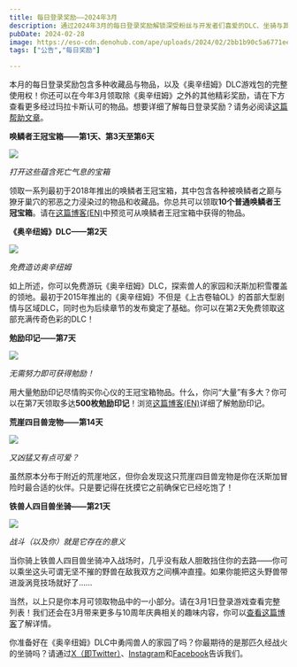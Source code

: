 ```yaml
---
title: 每日登录奖励——2024年3月  
description: 通过2024年3月的每日登录奖励解锁深受粉丝与开发者们喜爱的DLC、坐骑与其他内容！
pubDate: 2024-02-28
image: https://eso-cdn.denohub.com/ape/uploads/2024/02/2bb1b90c5a6771eee0f8d16c42924832.jpg
tags: ["公告","每日奖励"]

---
```


本月的每日登录奖励包含多种收藏品与物品，以及《奥辛纽姆》DLC游戏包的完整使用权！你还可以在今年3月领取除《奥辛纽姆》之外的其他精彩奖励，请在下方查看更多经过玛拉卡斯认可的物品。想要详细了解每日登录奖励？请务必阅读[这篇帮助文章](https://help.elderscrollsonline.com/#zh-CN/answer/60270)。

**唤鳞者王冠宝箱——第1天、第3天至第6天**

![](https://eso-cdn.denohub.com/ape/uploads/2024/02/2932ada73131bbbbcb240aec61327ca8.jpg)

<p class="text-gray-500 text-sm text-center"><i>打开这些蕴含死亡气息的宝箱</i></p>

领取一系列最初于2018年推出的唤鳞者王冠宝箱，其中包含各种被唤鳞者之巅与獠牙巢穴的邪恶之力浸染过的物品和收藏品。你总共可以领取**10个普通唤鳞者王冠宝箱**。请在[这篇博客(EN)](/news/post/26329)中预览可从唤鳞者王冠宝箱中获得的物品。

**《奥辛纽姆》DLC——第2天**

![](https://eso-cdn.denohub.com/ape/uploads/2024/02/0a448012cb939787501f96e823862466.jpg)

<p class="text-gray-500 text-sm text-center"><i>免费造访奥辛纽姆</i></p>

如上所述，你可以免费游玩《奥辛纽姆》DLC，探索兽人的家园和沃斯加积雪覆盖的领地。最初于2015年推出的《奥辛纽姆》不但是《上古卷轴OL》的首部大型剧情与区域DLC，同时也为后续章节的发布奠定了基础。你可以在第2天免费领取这部充满传奇色彩的DLC！

**勉励印记——第7天**

![](https://eso-cdn.denohub.com/ape/uploads/2023/10/cbf054f9fa4122ee9be26996607da8d2.jpg)

<p class="text-gray-500 text-sm text-center"><i>无需努力即可获得勉励！</i></p>

用大量勉励印记尽情购买你心仪的王冠宝箱物品。什么，你问“大量”有多大？你可以在第7天领取多达**500枚勉励印记**！浏览[这篇博客(EN)](/news/post/59925)详细了解勉励印记。

**荒崖四目兽宠物——第14天**

![](https://eso-cdn.denohub.com/ape/uploads/2024/02/58311e5a500e1acb7f093b5b44475f4e.jpg)

<p class="text-gray-500 text-sm text-center"><i>又凶猛又有点可爱？</i></p>

虽然原本分布于附近的荒崖地区，但你会发现这只荒崖四目兽宠物是你在沃斯加冒险时最合适的伙伴。只是要记得在抚摸它之前确保它已经吃饱了！

**铁兽人四目兽坐骑——第21天**

![](https://eso-cdn.denohub.com/ape/uploads/2024/02/3f80091c12b65a10e38801d9bceef94a.jpg)

<p class="text-gray-500 text-sm text-center"><i>战斗（以及你）就是它存在的意义</i></p>

当你骑上铁兽人四目兽坐骑冲入战场时，几乎没有敌人胆敢挡住你的去路——你可以乘坐这头可谓无坚不摧的野兽在敌我双方之间横冲直撞。如果你能把这头野兽带进漩涡竞技场就好了……

当然，以上只是你本月可领取物品中的一小部分。请在3月1日登录游戏查看完整列表！我们还会在3月带来更多与10周年庆典相关的趣味内容，你可以[查看这篇博客](/news/post/65645)了解详情。

你准备好在《奥辛纽姆》DLC中勇闯兽人的家园了吗？你最期待的是那匹久经战火的坐骑吗？请通过[X（即Twitter）](https://twitter.com/TESOnline)、[Instagram](https://www.instagram.com/elderscrollsonline/)和[Facebook](https://www.facebook.com/elderscrollsonline)告诉我们。

